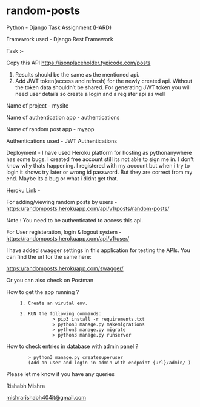# random-posts

Python - Django Task Assignment (HARD) 

Framework used - Django Rest Framework

Task :-

Copy this API
https://jsonplaceholder.typicode.com/posts
1. Results should be the same as the mentioned api.
2. Add JWT token(access and refresh) for the newly created api.
Without the token data shouldn’t be shared. For generating JWT
token you will need user details so create a login and a register api as
well


Name of project - mysite

Name of authentication app - authentications

Name of random post app - myapp

Authentications used - JWT Authentications

Deployment -
I have used Heroku platform for hosting as pythonanywhere has some bugs. I created free account still its not able to sign me in. I don't know why thats happening.
I registered with my account but when i try to login it shows try later or wrong id password. But they are correct from my end. Maybe its a bug or what i didnt get that.

Heroku Link - 

For adding/viewing random posts by users - 
https://randomposts.herokuapp.com/api/v1/posts/random-posts/

Note : You need to be authenticated to access this api.

For User registeration, login & logout system - 
https://randomposts.herokuapp.com/api/v1/user/

I have added swagger settings in this application for testing the APIs.
You can find the url for the same here:

https://randomposts.herokuapp.com/swagger/

Or you can also check on Postman

How to get the app running ?

         1. Create an virutal env.
         
         2. RUN the following commands:
                     > pip3 install -r requirements.txt 
                     > python3 manage.py makemigrations
                     > python3 manage.py migrate
                     > python3 manage.py runserver
                     

How to check entries in database with admin panel ?

            > python3 manage.py createsuperuser
            (Add an user and login in admin with endpoint {url}/admin/ )



Please let me know if you have any queries 

Rishabh Mishra

mishrarishabh404it@gmail.com
                     
